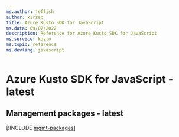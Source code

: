 ```yaml
---
ms.author: jeffish
author: xirzec
title: Azure Kusto SDK for JavaScript
ms.data: 09/07/2022
description: Reference for Azure Kusto SDK for JavaScript
ms.service: kusto
ms.topic: reference
ms.devlang: javascript
---
```

# Azure Kusto SDK for JavaScript - latest

## Management packages - latest
[!INCLUDE [mgmt-packages](kusto-mgmt-index.md)]
